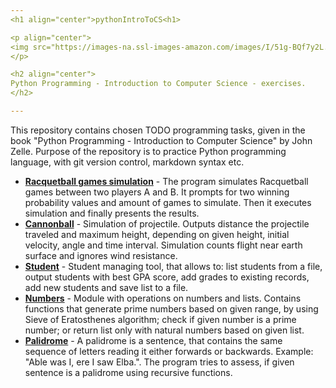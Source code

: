 ```yaml
---
<h1 align="center">pythonIntroToCS<h1>

<p align="center">
<img src="https://images-na.ssl-images-amazon.com/images/I/51g-BQf7y2L._SX405_BO1,204,203,200_.jpg" width="150"/>
</p>

<h2 align="center">
Python Programming - Introduction to Computer Science - exercises.
</h2>

---
```


This repository contains chosen TODO programming tasks, given in  the book "Python Programming - Introduction to Computer Science" by John Zelle. Purpose of the repository is to practice Python programming language, with git version control, markdown syntax etc.

* [**Racquetball games simulation**](https://github.com/st33ze/pythonIntroToCS/blob/master/racquetball/racquetball.py) - The program simulates Racquetball games between two players A and B. It prompts for two winning probability values and amount of games to simulate. Then it executes simulation and finally presents the results.
* [**Cannonball**](https://github.com/st33ze/pythonIntroToCS/blob/master/cannonball) - Simulation of projectile. Outputs distance the projectile traveled and maximum height, depending on given height, initial velocity, angle and time interval. Simulation
counts flight near earth surface and ignores wind resistance.
* [**Student**](https://github.com/st33ze/pythonIntroToCS/blob/master/student) -
Student managing tool, that allows to: list students from a file, output students with best GPA score, add grades to existing records, add new students and save list to a file.
* [**Numbers**](https://github.com/st33ze/pythonIntroToCS/blob/master/numbers/numbers.py) - Module with operations on numbers and lists. Contains functions that generate prime numbers based on given range, by using Sieve of Eratosthenes algorithm; check if given number is a prime number; or return list only with natural numbers based on given list.
* [**Palidrome**](https://github.com/st33ze/pythonIntroToCS/blob/master/palidrome.py) - A palidrome is a sentence, that contains the same sequence of letters reading it either forwards or backwards. Example: "Able was I, ere I saw Elba.". The program tries to assess, if given sentence is a palidrome using recursive functions.